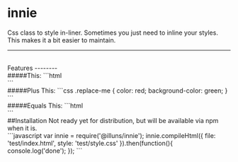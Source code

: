 # innie
Css class to style in-liner. Sometimes you just need to inline your styles. This makes it a bit easier to maintain.

---
<br />
Features
--------
<br />
#####This:
```html
    <div class="class-name class-name-01 #replace-me"></div>
```
<br />
#####Plus This:
```css
    .replace-me {
        color: red;
        background-color: green;
    }
```
<br />
#####Equals This:
```html
    <div class="class-name class-name-01" style="color: red; background-color: green;"></div>
```
<br />
##Installation
Not ready yet for distribution, but will be available via npm when it is.
<br />
```javascript
    var innie      = require('@illuns/innie');
    innie.compileHtml({
        file: 'test/index.html',
        style: 'test/style.css'
    }).then(function(){
        console.log('done');
    });
```
